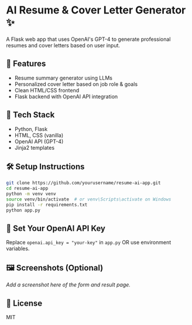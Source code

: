 # AI Resume & Cover Letter Generator ✨

A Flask web app that uses OpenAI's GPT-4 to generate professional resumes and cover letters based on user input.

## 🚀 Features
- Resume summary generator using LLMs
- Personalized cover letter based on job role & goals
- Clean HTML/CSS frontend
- Flask backend with OpenAI API integration

## 🧰 Tech Stack
- Python, Flask
- HTML, CSS (vanilla)
- OpenAI API (GPT-4)
- Jinja2 templates

## 🛠 Setup Instructions

```bash
git clone https://github.com/yourusername/resume-ai-app.git
cd resume-ai-app
python -m venv venv
source venv/bin/activate  # or venv\Scripts\activate on Windows
pip install -r requirements.txt
python app.py
```

## 🔐 Set Your OpenAI API Key

Replace `openai.api_key = "your-key"` in `app.py` OR use environment variables.

## 🖼 Screenshots (Optional)
_Add a screenshot here of the form and result page._

## 📄 License
MIT